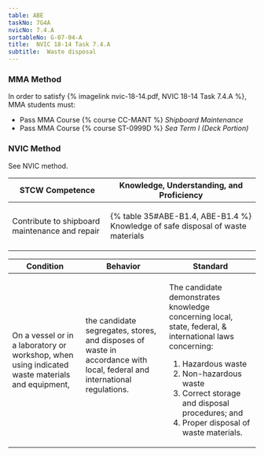 ```yaml
---
table: ABE
taskNo: 7G4A
nvicNo: 7.4.A 
sortableNo: G-07-04-A
title:  NVIC 18-14 Task 7.4.A
subtitle:  Waste disposal
---
```



### MMA Method

In order to satisfy  {% imagelink nvic-18-14.pdf, NVIC 18-14 Task 7.4.A %}, MMA students must:

* Pass MMA Course {% course CC-MANT %}  *Shipboard Maintenance*
* Pass MMA Course {% course ST-0999D %}  *Sea Term I (Deck Portion)*


### NVIC Method

<a onclick="togglevisibility('nvic_methods')" >See NVIC method.</a>

<div id='nvic_methods' class='hide'>

<table>
<thead>
<tr>
<th class='forty'> STCW Competence </th>
<th class='sixty'> Knowledge, Understanding, and Proficiency </th>
</tr>
</thead>




<tbody>
<tr><td markdown='1'>

Contribute to shipboard maintenance and repair

</td><td markdown='1'>

{% table 35#ABE-B1.4, ABE-B1.4 %} Knowledge of safe disposal of waste materials

</td></tr>


</tbody>
</table>


<table>
<thead>
<tr><th class='twenty'>  Condition </th><th class='twenty'> Behavior </th><th  class='sixty'>Standard </th></tr>
</thead>
<tbody >



<tr><td markdown='1'>

On a vessel or in a laboratory or workshop, when using indicated waste materials and equipment,

</td><td markdown='1'>

the candidate segregates, stores, and disposes of waste in accordance with local, federal and international regulations.

<br>

<div class="tooltip" markdown='1'>



</div>


</td><td markdown='1'>

The candidate demonstrates knowledge concerning local, state, federal, & international laws concerning:

1. Hazardous waste
2. Non-hazardous waste
3. Correct storage and disposal procedures; and 
4. Proper disposal of waste materials. 

</td></tr>
</tbody>
</table>
</div>
